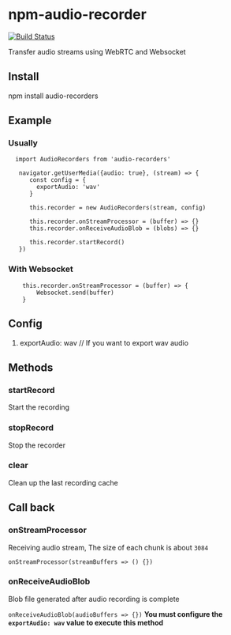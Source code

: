# npm-audio-recorder
[![Build Status](https://travis-ci.org/Haojen/npm-audio-recorder.svg?branch=master)](https://travis-ci.org/Haojen/npm-audio-recorder)

Transfer audio streams using WebRTC and Websocket

## Install 
npm install audio-recorders

## Example

### Usually

```
  import AudioRecorders from 'audio-recorders'
  
   navigator.getUserMedia({audio: true}, (stream) => {
      const config = {
        exportAudio: 'wav'
      }
      
      this.recorder = new AudioRecorders(stream, config)
      
      this.recorder.onStreamProcessor = (buffer) => {}
      this.recorder.onReceiveAudioBlob = (blobs) => {}

      this.recorder.startRecord()
   })
```

### With Websocket

```
    this.recorder.onStreamProcessor = (buffer) => {
        Websocket.send(buffer)
    }
```


## Config

1. exportAudio: wav // If you want to export wav audio

## Methods

### startRecord
Start the recording

### stopRecord
Stop the recorder

### clear
Clean up the last recording cache

## Call back

### onStreamProcessor
Receiving audio stream, The size of each chunk is about `3084`

```onStreamProcessor(streamBuffers => () {})```

### onReceiveAudioBlob
Blob file generated after audio recording is complete

```onReceiveAudioBlob(audioBuffers => {})```
**You must configure the `exportAudio: wav` value to execute this method**




